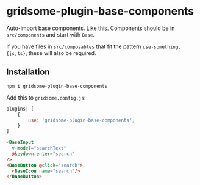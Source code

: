 # gridsome-plugin-base-components

Auto-import base components. [Like
this.](https://vuejs.org/v2/guide/components-registration.html) Components
should be in `src/components` and start with `Base`.

If you have files in `src/composables` that fit the pattern `use-something.{js,ts}`, these will also be required.

## Installation

`npm i gridsome-plugin-base-components`

Add this to `gridsome.config.js`:

```javascript
plugins: [
	{
		use: 'gridsome-plugin-base-components',
	}
]
```


```html
<BaseInput
  v-model="searchText"
  @keydown.enter="search"
/>
<BaseButton @click="search">
  <BaseIcon name="search"/>
</BaseButton>
```
